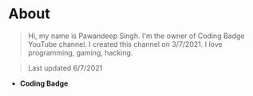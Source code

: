 # About
> Hi, my name is Pawandeep Singh. I'm the owner of Coding Badge YouTube channel.
> I created this channel on 3/7/2021. I love programming, gaming, hacking.

> Last updated 6/7/2021
- **Coding Badge**

